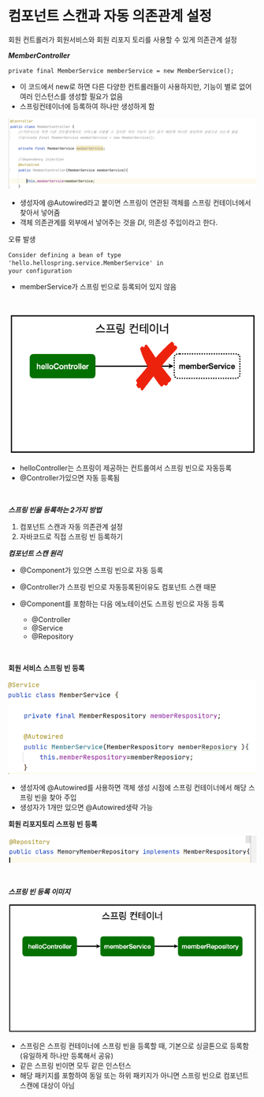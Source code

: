 # 컴포넌트 스캔과 자동 의존관계 설정

회원 컨트롤러가 회원서비스와 회원 리포지 토리를 사용할 수 있게 의존관계 설정

***MemberController***

```
private final MemberService memberService = new MemberService();
```

- 이 코드에서 new로 하면 다른 다양한 컨트롤러들이 사용하지만, 기능이 별로 없어 여러 인스턴스를 생성할 필요가 없음
- 스프링컨테이너에 등록하여 하나만 생성하게 함

![membercontroller](MemberController.PNG)

- 생성자에 @Autowired라고 붙이면 스프링이 연관된 객체를 스프링 컨테이너에서 찾아서 넣어줌
- 객체 의존관계를 외부에서 넣어주는 것을 *DI*, 의존성 주입이라고 한다.


오류 발생
```
Consider defining a bean of type 'hello.hellospring.service.MemberService' in
your configuration
```

- memberService가 스프링 빈으로 등록되어 있지 않음

<br/>

![bin](bin.PNG)

- helloController는 스프링이 제공하는 컨트롤여서 스프링 빈으로 자동등록
- @Controller가있으면 자동 등록됨 

<br/>

***스프링 빈을 등록하는 2가지 방법***

1. 컴포넌트 스캔과 자동 의존관계 설정
2. 자바코드로 직접 스프링 빈 등록하기

***컴포넌트 스캔 원리***

- @Component가 있으면 스프링 빈으로 자동 등록
- @Controller가 스프링 빈으로 자동등록된이유도 컴포넌트 스캔 때문

- @Component를 포함하는 다음 에노테이션도 스프링 빈으로 자동 등록
    - @Controller
    - @Service
    - @Repository

<br/>

**회원 서비스 스프링 빈 등록**

![MemberService](MemberService.PNG)

- 생성자에 @Autowired를 사용하면 객체 생성 시점에 스프링 컨테이너에서 해당 스프링 빈을 찾아 주입
- 생성자가 1개만 있으면 @Autowired생략 가능

**회원 리포지토리 스프링 빈 등록**

![MemoryMemberRepository](MemoryMemberRepository.PNG)

<br/>

***스프링 빈 등록 이미지***

![Container](Container.PNG)

- 스프링은 스프링 컨테이너에 스프링 빈을 등록할 때, 기본으로 싱글톤으로 등록함(유일하게 하나만 등록해서 공유)
- 같은 스프링 빈이면 모두 같은 인스턴스
- 해당 패키지를 포함하여 동일 또는 하위 패키지가 아니면 스프링 빈으로 컴포넌트 스캔에 대상이 아님